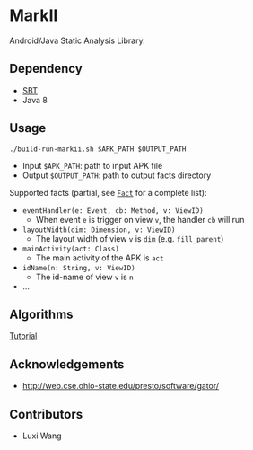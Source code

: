MarkII
======

Android/Java Static Analysis Library.

## Dependency

- [SBT](https://www.scala-sbt.org/index.html)
- Java 8

## Usage

```
./build-run-markii.sh $APK_PATH $OUTPUT_PATH
```

- Input `$APK_PATH`: path to input APK file
- Output `$OUTPUT_PATH`: path to output facts directory

Supported facts (partial, see [`Fact`](https://blog.zhen-zhang.com/markii/api/com/research/nomad/markii/FactsWriter$$Fact$.html) for a complete list):

- `eventHandler(e: Event, cb: Method, v: ViewID)`
  - When event `e` is trigger on view `v`, the handler `cb` will run
- `layoutWidth(dim: Dimension, v: ViewID)`
  - The layout width of view `v` is `dim` (e.g. `fill_parent`)
- `mainActivity(act: Class)`
  - The main activity of the APK is `act`
- `idName(n: String, v: ViewID)`
  - The id-name of view `v` is `n`
- ...

## Algorithms

[Tutorial](https://blog.zhen-zhang.com/markii/algorithm-tutorial.html)

## Acknowledgements

- http://web.cse.ohio-state.edu/presto/software/gator/

## Contributors

- Luxi Wang
